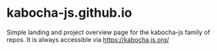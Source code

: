 # kabocha-js.github.io

Simple landing and project overview page for the kabocha-js family of repos. It is always accessible via https://kabocha.js.org/
